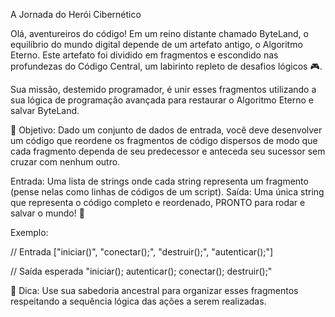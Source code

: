 A Jornada do Herói Cibernético


Olá, aventureiros do código! Em um reino distante chamado ByteLand, o equilíbrio do mundo digital depende de um artefato antigo, o Algoritmo Eterno. 
Este artefato foi dividido em fragmentos e escondido nas profundezas do Código Central, um labirinto repleto de desafios lógicos 🎮.

Sua missão, destemido programador, é unir esses fragmentos utilizando a sua lógica de programação avançada para restaurar o Algoritmo Eterno e salvar ByteLand.

🎯 Objetivo: Dado um conjunto de dados de entrada, você deve desenvolver um código que reordene os fragmentos de código dispersos de modo que cada fragmento dependa de seu predecessor e anteceda seu sucessor sem cruzar com nenhum outro.

Entrada: Uma lista de strings onde cada string representa um fragmento (pense nelas como linhas de códigos de um script).
Saída: Uma única string que representa o código completo e reordenado, PRONTO para rodar e salvar o mundo! 🌟

Exemplo:

// Entrada
["iniciar()", "conectar();", "destruir();", "autenticar();"]

// Saída esperada
"iniciar(); autenticar(); conectar(); destruir();"


🔑 Dica: Use sua sabedoria ancestral para organizar esses fragmentos respeitando a sequência lógica das ações a serem realizadas.

